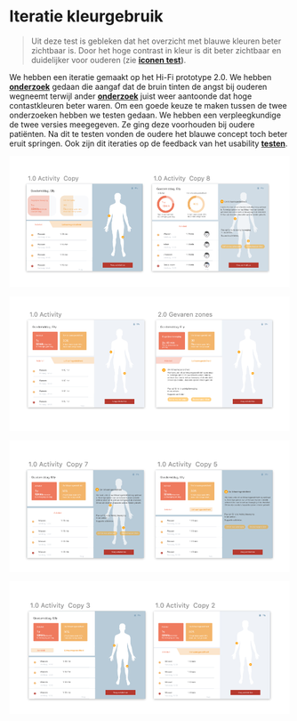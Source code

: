# Iteratie kleurgebruik

> Uit deze test is gebleken dat het overzicht met blauwe kleuren beter zichtbaar is. Door het hoge contrast in kleur is dit beter zichtbaar en duidelijker voor ouderen \(zie [**iconen test**](../methods/style-test.md)**\)**.

We hebben een iteratie gemaakt op het Hi-Fi prototype 2.0. We hebben [**onderzoek**](../../analyse/onderzoeksvragen/oudere-vriendelijke-ui.md#welke-kleuren-zijn-geschikt) gedaan die aangaf dat de bruin tinten de angst bij ouderen wegneemt terwijl ander [**onderzoek**](../../analyse/onderzoeksvragen/oudere-vriendelijke-ui.md#w-3-c-richtlijnen) juist weer aantoonde dat hoge contastkleuren beter waren. Om een goede keuze te maken tussen de twee onderzoeken hebben we testen gedaan. We hebben een verpleegkundige de twee versies meegegeven. Ze ging deze voorhouden bij oudere patiënten. Na dit te testen vonden de oudere het blauwe concept toch beter eruit springen. Ook zijn dit iteraties op de feedback van het usability [**testen**](../high-fi-prototype-1.0/usability-testing/testplan.md).

![](../../.gitbook/assets/schermafbeelding-2019-01-17-om-22.09.50.png)

![](../../.gitbook/assets/schermafbeelding-2019-01-17-om-22.09.42.png)

![](../../.gitbook/assets/schermafbeelding-2019-01-17-om-22.09.57.png)

![](../../.gitbook/assets/schermafbeelding-2019-01-17-om-22.10.02.png)

